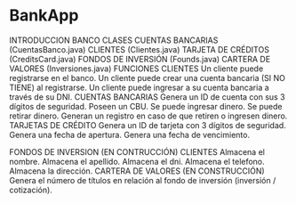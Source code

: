 # BankApp
INTRODUCCION
BANCO
CLASES
CUENTAS BANCARIAS (CuentasBanco.java)
CLIENTES (Clientes.java)
TARJETA DE CRÉDITOS (CreditsCard.java)
FONDOS DE INVERSIÓN (Founds.java)
CARTERA DE VALORES (Inversiones.java)
FUNCIONES
CLIENTES
Un cliente puede registrarse en el banco.
Un cliente puede crear una cuenta bancaria (SI NO TIENE) al registrarse.
Un cliente puede ingresar a su cuenta bancaria a través de su DNI.
CUENTAS BANCARIAS
Genera un ID de cuenta con sus 3 dígitos de seguridad.
Poseen un CBU.
Se puede ingresar dinero.
Se puede retirar dinero.
Generan un registro en caso de que retiren o ingresen dinero.
TARJETAS DE CRÉDITO
Genera un ID de tarjeta con 3 dígitos de seguridad.
Genera una fecha de apertura.
Genera una fecha de vencimiento.

FONDOS DE INVERSION (EN CONTRUCCIÓN)
CLIENTES
Almacena el nombre.
Almacena el apellido.
Almacena el dni.
Almacena el telefono.
Almacena la dirección.
CARTERA DE VALORES (EN CONSTRUCCIÓN)
Genera el número de títulos en relación al fondo de inversión (inversión / cotización).
